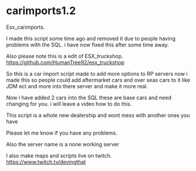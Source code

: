 # carimports1.2

Esx_carimports.

I made this script some time ago and removed it due to people having problems with the SQL. i have now fixed this after some time away.

Also please note this is a edit of ESX_truckshop. https://github.com/HumanTree92/esx_truckshop

So this is a car import script made to add more options to RP servers now i made this so people could add aftermarket cars and over seas cars to it like JDM ect and more into there server and make it more real.

Now i have added 2 cars into the SQL these are base cars and need changing for you. i will leave a video how to do this.

This script is a whole new dealership and wont mess with another ones you have

Please let me know if you have any problems.

Also the server name is a none working server

I also make maps and scripts live on twitch. https://www.twitch.tv/devingthat
